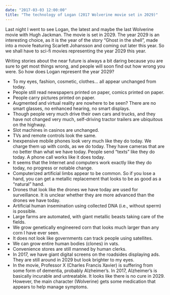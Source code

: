 ```yaml
---
date: "2017-03-03 12:00:00"
title: "The technology of Logan (2017 Wolverine movie set in 2029)"
---
```




Last night I went to see Logan, the latest and maybe the last Wolverine movie with Hugh Jackman. The movie is set in 2029. The year 2029 is an interesting choice, as it is the year of the story &ldquo;Ghost in the shell&rdquo;, made into a movie featuring Scarlett Johansson and coming out later this year. So we shall have to sci-fi movies representing the year 2029 this year.

Writing stories about the near future is always a bit daring because you are sure to get most things wrong, and people will soon find out how wrong you were. So how does Logan represent the year 2029?

- To my eyes, fashion, cosmetic, clothes&hellip; all appear unchanged from today.
- People still read newspapers printed on paper, comics printed on paper.
- People carry pictures printed on paper.
- Augmented and virtual reality are nowhere to be seen? There are no smart glasses, no enhanced hearing, no smart displays.
- Though people very much drive their own cars and trucks, and they have not changed very much, self-driving tractor trailers are ubiquitous on the highway.
- Slot machines in casinos are unchanged.
- TVs and remote controls look the same.
- Inexpensive mobile phones look very much like they do today. We charge them up with cords, as we do today. They have cameras that are no better than what we have today. People send &ldquo;texts&rdquo; like they do today. A phone call works like it does today.
- It seems that the Internet and computers work exactly like they do today, no progress or notable change.
- Computerized artificial limbs appear to be common. So if you lose a hand, you can get a metallic replacement that looks to be as good as a &ldquo;natural&rdquo; hand.
- Drones that look like the drones we have today are used for surveillance. It is unclear whether they are more advanced than the drones we have today.
- Artificial human insemination using collected DNA (i.e., without sperm) is possible.
- Large farms are automated, with giant metallic beasts taking care of the fields.
- We grow genetically engineered corn that looks much larger than any corn I have ever seen.
- It does not look like governments can track people using satellites.
- We can grow entire human bodies (clones) in vats.
- Convenience stores are still manned by human clerks.
- In 2017, we have giant digital screens on the roadsides displaying ads. They are still around in 2029 but look brighter to my eyes.
- In the movie, Professor X (Charles Francis Xavier) is suffering from some form of dementia, probably Alzheimer&rsquo;s. In 2017, Alzheimer&rsquo;s is basically incurable and untreatable. It looks like there is no cure in 2029. However, the main character (Wolverine) gets some medication that appears to help manage symptoms. 


